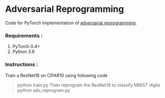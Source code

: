 # Adversarial Reprogramming

Code for PyTorch implementation of [adversarial reprogramming](https://arxiv.org/abs/1806.11146).

### Requirements :
1. PyTorch 0.4+
2. Python 3.6

### Instructions :
Train a ResNet18 on CIFAR10 using following code 
> python train.py
Then reprogram the ResNet18 to classify MNIST digits
> python adv_reprogram.py